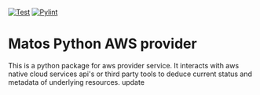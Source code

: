 [![Test](https://github.com/cloudmatos/matos-aws-provider/actions/workflows/test.yaml/badge.svg?branch=main)](https://github.com/cloudmatos/matos-aws-provider/actions/workflows/test.yaml)
[![Pylint](https://github.com/cloudmatos/matos-aws-provider/actions/workflows/pylint.yaml/badge.svg?branch=main)](https://github.com/cloudmatos/matos-aws-provider/actions/workflows/pylint.yaml)

# Matos Python AWS provider

This is a python package for aws provider service. 
It interacts with aws native cloud services api's or third party tools to deduce current status and metadata of underlying resources. update
